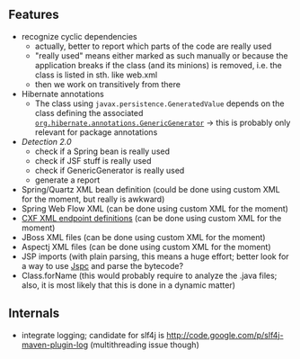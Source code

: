 Features
--------
* recognize cyclic dependencies
    * actually, better to report which parts of the code are really used
    * "really used" means either marked as such manually or because the application breaks if the class (and its minions) is removed, i.e. the class is listed in sth. like web.xml
    * then we work on transitively from there
* Hibernate annotations
   * The class using `javax.persistence.GeneratedValue` depends on the class defining the associated [`org.hibernate.annotations.GenericGenerator`](http://docs.jboss.org/hibernate/orm/4.2/manual/en-US/html/ch05.html#mapping-declaration-id-generator) &rarr; this is probably only relevant for package annotations
* _Detection 2.0_
    * check if a Spring bean is really used
    * check if JSF stuff is really used
    * check if GenericGenerator is really used
    * generate a report
* Spring/Quartz XML bean definition (could be done using custom XML for the moment, but really is awkward)
* Spring Web Flow XML (can be done using custom XML for the moment)
* [CXF XML endpoint definitions](http://cxf.apache.org/schemas/jaxws.xsd) (can be done using custom XML for the moment)
* JBoss XML files (can be done using custom XML for the moment)
* Aspectj XML files (can be done using custom XML for the moment)
* JSP imports (with plain parsing, this means a huge effort; better look for a way to use [Jspc](http://mojo.codehaus.org/jspc-maven-plugin/) and parse the bytecode?
* Class.forName (this would probably require to analyze the .java files; also, it is most likely that this is done in a dynamic matter)

Internals
---------
* integrate logging; candidate for slf4j is http://code.google.com/p/slf4j-maven-plugin-log (multithreading issue though)
